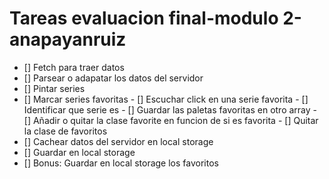 # Tareas evaluacion final-modulo 2-anapayanruiz

- [] Fetch para traer datos
- [] Parsear o adapatar los datos del servidor
- [] Pintar series
- [] Marcar series favoritas
      - [] Escuchar click en una serie favorita
      - [] Identificar que serie es
      - [] Guardar las paletas favoritas en otro array
      - [] Añadir o quitar la clase favorite en funcion de si es favorita
      - [] Quitar la clase de favoritos
- [] Cachear datos del servidor en local storage
- [] Guardar en local storage
- [] Bonus: Guardar en local storage los favoritos

